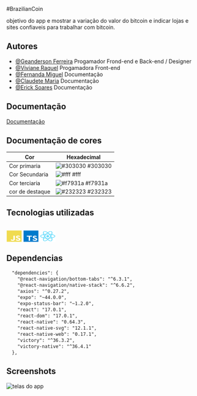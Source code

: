 
#BrazilianCoin

objetivo do app e mostrar a variação do valor do bitcoin e indicar lojas e sites confiaveis para trabalhar com bitcoin.


## Autores

- [@Geanderson Ferreira](https://github.com/geanderson-062) Progamador Frond-end e Back-end / Designer 
- [@Viviane Raquel](https://github.com/VivianeRaquel) Progamadora Front-end
- [@Fernanda Miguel](https://github.com/Fernanda-Miguel) Documentação
- [@Claudete Maria](https://github.com/Claudete1105) Documentação
- [@Erick Soares](https://github.com/ericksoares12) Documentação


## Documentação


[Documentação](https://github.com/geanderson-062/app-BrazilianCoin-react-native/blob/main/Documents/documentacao.pdf)



## Documentação de cores



| Cor               | Hexadecimal                                                |
| ----------------- | ---------------------------------------------------------------- |
| Cor primaria       | ![#303030](https://via.placeholder.com/10/0a192f?text=+) #303030 |
| Cor Secundaria       | ![#fff](https://via.placeholder.com/10/f8f8f8?text=+) #fff |
| Cor terciaria       | ![#f7931a](https://via.placeholder.com/10/00b48a?text=+) #f7931a |
| cor de destaque       | ![#232323](https://via.placeholder.com/10/00b48a?text=+) #232323 |


## Tecnologias utilizadas

<div style="display: inline_block"><br>
  <img align="center" alt="Js" height="30" width="40" src="https://raw.githubusercontent.com/devicons/devicon/master/icons/javascript/javascript-plain.svg">
  <img align="center" alt="Ts" height="30" width="40" src="https://raw.githubusercontent.com/devicons/devicon/master/icons/typescript/typescript-plain.svg">
  <img align="center" alt="React" height="30" width="40" src="https://raw.githubusercontent.com/devicons/devicon/master/icons/react/react-original.svg">
</div>



## Dependencias

      "dependencies": {
        "@react-navigation/bottom-tabs": "^6.3.1",
        "@react-navigation/native-stack": "^6.6.2",
        "axios": "^0.27.2",
        "expo": "~44.0.0",
        "expo-status-bar": "~1.2.0",
        "react": "17.0.1",
        "react-dom": "17.0.1",
        "react-native": "0.64.3",
        "react-native-svg": "12.1.1",
        "react-native-web": "0.17.1",
        "victory": "^36.3.2",
        "victory-native": "^36.4.1"
      },


    
## Screenshots

![telas do app](https://github.com/geanderson-062/app-BrazilianCoin-react-native/blob/main/Documents/screens.png)


